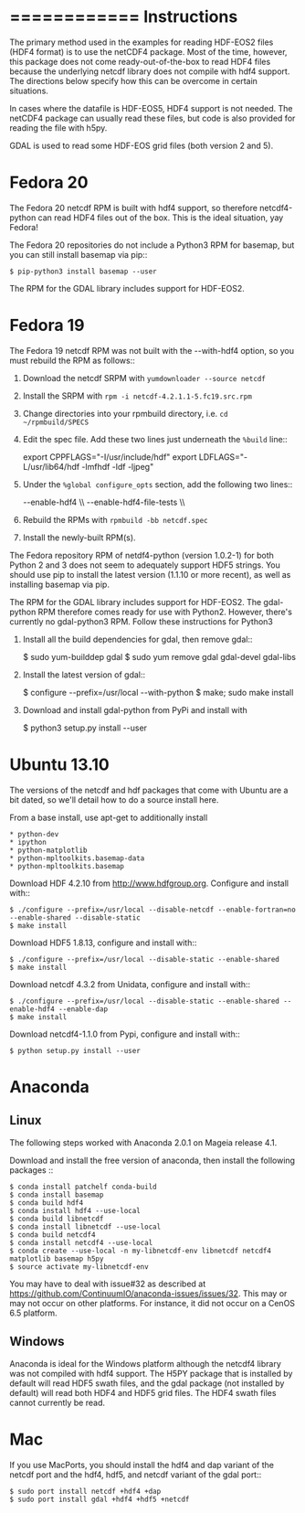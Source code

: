 ============
Instructions
============
The primary method used in the examples for reading HDF-EOS2 files (HDF4 format)
is to use the netCDF4 package.  Most of the time, however, this
package does not come ready-out-of-the-box to read HDF4 files because
the underlying netcdf library does not compile with hdf4 support.  The
directions below specify how this can be overcome in certain situations.

In cases where the datafile is HDF-EOS5, HDF4 support is not needed.  The
netCDF4 package can usually read these files, but code is also provided for
reading the file with h5py.

GDAL is used to read some HDF-EOS grid files (both version 2 and 5).

Fedora 20
=========
The Fedora 20 netcdf RPM is built with hdf4 support, so therefore netcdf4-python
can read HDF4 files out of the box.  This is the ideal situation, yay Fedora!

The Fedora 20 repositories do not include a Python3 RPM for basemap, but you can
still install basemap via pip::

    $ pip-python3 install basemap --user

The RPM for the GDAL library includes support for HDF-EOS2.

Fedora 19
=========
The Fedora 19 netcdf RPM was not built with the --with-hdf4 option, so you must
rebuild the RPM as follows::

1. Download the netcdf SRPM with ``yumdownloader --source netcdf``
2. Install the SRPM with ``rpm -i netcdf-4.2.1.1-5.fc19.src.rpm``
3. Change directories into your rpmbuild directory, i.e. ``cd ~/rpmbuild/SPECS``
4. Edit the spec file.  Add these two lines just underneath the ``%build`` line::

    export CPPFLAGS="-I/usr/include/hdf"
    export LDFLAGS="-L/usr/lib64/hdf -lmfhdf -ldf -ljpeg"

5.  Under the ``%global configure_opts`` section, add the following two lines::

    --enable-hdf4 \\\ 
    --enable-hdf4-file-tests \\\ 

6. Rebuild the RPMs with ``rpmbuild -bb netcdf.spec``
7. Install the newly-built RPM(s).

The Fedora repository RPM of netdf4-python (version 1.0.2-1) for both Python 2
and 3 does not seem to adequately support HDF5 strings.  You should use pip to
install the latest version (1.1.10 or more recent), as well as installing
basemap via pip.  

The RPM for the GDAL library includes support for HDF-EOS2.  The gdal-python RPM
therefore comes ready for use with Python2.  However, there's currently no 
gdal-python3 RPM.  Follow these instructions for Python3

1.  Install all the build dependencies for gdal, then remove gdal::

    $ sudo yum-builddep gdal
    $ sudo yum remove gdal gdal-devel gdal-libs

2.  Install the latest version of gdal::

    $ configure --prefix=/usr/local --with-python
    $ make; sudo make install

3.  Download and install gdal-python from PyPi and install with

    $ python3 setup.py install --user
    

Ubuntu 13.10
============
The versions of the netcdf and hdf packages that come with Ubuntu are a bit 
dated, so we'll detail how to do a source install here.

From a base install, use apt-get to additionally install 

    * python-dev
    * ipython
    * python-matplotlib
    * python-mpltoolkits.basemap-data
    * python-mpltoolkits.basemap

Download HDF 4.2.10 from http://www.hdfgroup.org.  Configure and install with::

    $ ./configure --prefix=/usr/local --disable-netcdf --enable-fortran=no --enable-shared --disable-static
    $ make install

Download HDF5 1.8.13, configure and install with::

    $ ./configure --prefix=/usr/local --disable-static --enable-shared
    $ make install

Download netcdf 4.3.2 from Unidata, configure and install with::

    $ ./configure --prefix=/usr/local --disable-static --enable-shared --enable-hdf4 --enable-dap
    $ make install

Download netcdf4-1.1.0 from Pypi, configure and install with::

    $ python setup.py install --user


Anaconda
========

Linux
-----
The following steps worked with Anaconda 2.0.1 on Mageia release 4.1.

Download and install the free version of anaconda, then install the
following packages ::

    $ conda install patchelf conda-build
    $ conda install basemap 
    $ conda build hdf4
    $ conda install hdf4 --use-local
    $ conda build libnetcdf
    $ conda install libnetcdf --use-local
    $ conda build netcdf4 
    $ conda install netcdf4 --use-local
    $ conda create --use-local -n my-libnetcdf-env libnetcdf netcdf4 matplotlib basemap h5py
    $ source activate my-libnetcdf-env

You may have to deal with issue#32 as described at
https://github.com/ContinuumIO/anaconda-issues/issues/32.  This may or
may not occur on other platforms.  For instance, it did not occur on a
CenOS 6.5 platform.

Windows
-------
Anaconda is ideal for the Windows platform although the netcdf4 library was not 
compiled with hdf4 support.  The H5PY package that is installed by default will read
HDF5 swath files, and the gdal package (not installed by default) will read both
HDF4 and HDF5 grid files.  The HDF4 swath files cannot currently be read.

Mac
===
If you use MacPorts, you should install the hdf4 and dap variant of the netcdf
port and the hdf4, hdf5, and netcdf variant of the gdal port::

    $ sudo port install netcdf +hdf4 +dap
    $ sudo port install gdal +hdf4 +hdf5 +netcdf


